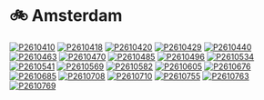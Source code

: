 # 🚲 Amsterdam

[![P2610410](/photos/hd/P2610410.jpg)](/photos/P2610410.md)
[![P2610418](/photos/hd/P2610418.jpg)](/photos/P2610418.md)
[![P2610420](/photos/hd/P2610420.jpg)](/photos/P2610420.md)
[![P2610429](/photos/hd/P2610429.jpg)](/photos/P2610429.md)
[![P2610440](/photos/hd/P2610440.jpg)](/photos/P2610440.md)
[![P2610463](/photos/hd/P2610463.jpg)](/photos/P2610463.md)
[![P2610470](/photos/hd/P2610470.jpg)](/photos/P2610470.md)
[![P2610485](/photos/hd/P2610485.jpg)](/photos/P2610485.md)
[![P2610496](/photos/hd/P2610496.jpg)](/photos/P2610496.md)
[![P2610534](/photos/hd/P2610534.jpg)](/photos/P2610534.md)
[![P2610541](/photos/hd/P2610541.jpg)](/photos/P2610541.md)
[![P2610569](/photos/hd/P2610569.jpg)](/photos/P2610569.md)
[![P2610582](/photos/hd/P2610582.jpg)](/photos/P2610582.md)
[![P2610605](/photos/hd/P2610605.jpg)](/photos/P2610605.md)
[![P2610676](/photos/hd/P2610676.jpg)](/photos/P2610676.md)
[![P2610685](/photos/hd/P2610685.jpg)](/photos/P2610685.md)
[![P2610708](/photos/hd/P2610708.jpg)](/photos/P2610708.md)
[![P2610710](/photos/hd/P2610710.jpg)](/photos/P2610710.md)
[![P2610755](/photos/hd/P2610755.jpg)](/photos/P2610755.md)
[![P2610763](/photos/hd/P2610763.jpg)](/photos/P2610763.md)
[![P2610769](/photos/hd/P2610769.jpg)](/photos/P2610769.md)
